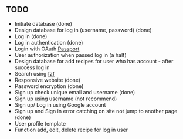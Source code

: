 ## TODO

-   Initiate database (done)
-   Design database for log in (username, password) (done)
-   Log in (done)
-   Log in authentication (done)
-   Login with OAuth [Passport](https://www.passportjs.org/)
-   User authorization when passed log in (a half)
-   Design database for add recipes for user who has account - after success log in
-   Search using [fzf](https://www.npmjs.com/package/fzf)
-   Responsive website (done)
-   Password encryption (done)
-   Sign up check unique email and username (done)
-   Sign up using username (not recommend)
-   Sign up/ Log in using Google account
-   Sign up and Sign in error catching on site not jump to another page (done)
-   User profile template
-   Function add, edit, delete recipe for log in user
